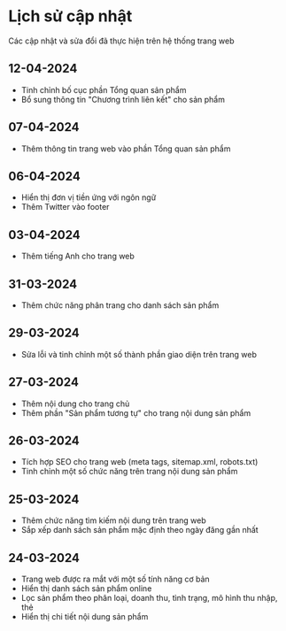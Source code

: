 # Lịch sử cập nhật

Các cập nhật và sửa đổi đã thực hiện trên hệ thống trang web

## 12-04-2024

- Tinh chỉnh bố cục phần Tổng quan sản phẩm
- Bổ sung thông tin "Chương trình liên kết" cho sản phẩm

## 07-04-2024

- Thêm thông tin trang web vào phần Tổng quan sản phẩm

## 06-04-2024

- Hiển thị đơn vị tiền ứng với ngôn ngữ
- Thêm Twitter vào footer

## 03-04-2024

- Thêm tiếng Anh cho trang web

## 31-03-2024

- Thêm chức năng phân trang cho danh sách sản phẩm

## 29-03-2024

- Sửa lỗi và tinh chỉnh một số thành phần giao diện trên trang web

## 27-03-2024

- Thêm nội dung cho trang chủ
- Thêm phần "Sản phẩm tương tự" cho trang nội dung sản phẩm

## 26-03-2024

- Tích hợp SEO cho trang web (meta tags, sitemap.xml, robots.txt)
- Tinh chỉnh một số chức năng trên trang nội dung sản phẩm

## 25-03-2024

- Thêm chức năng tìm kiếm nội dung trên trang web
- Sắp xếp danh sách sản phẩm mặc định theo ngày đăng gần nhất

## 24-03-2024

- Trang web được ra mắt với một số tính năng cơ bản
- Hiển thị danh sách sản phẩm online
- Lọc sản phẩm theo phân loại, doanh thu, tình trạng, mô hình thu nhập, thẻ
- Hiển thị chi tiết nội dung sản phẩm
